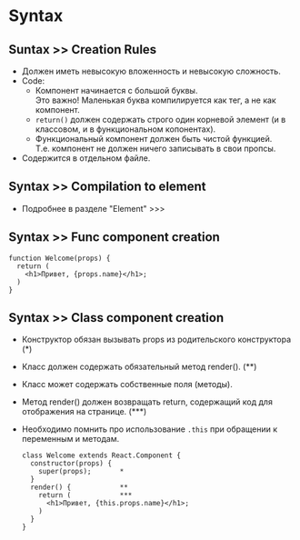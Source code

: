 # Syntax

## Suntax >> Creation Rules
- Должен иметь невысокую вложенность и невысокую сложность. 
- Code:
  - Компонент начинается с большой буквы.  
Это важно! Маленькая буква компилируется как тег, а не как компонент.
  - `return()` должен содержать строго один корневой элемент (и в классовом, и в функциональном копонентах).
  - Функциональный компонент должен быть чистой функцией.  
Т.е. компонент не должен ничего записывать в свои пропсы.
- Содержится в отдельном файле.

## Syntax >> Compilation to element
- Подробнее в разделе "Element" >>>

## Syntax >> Func component creation
```
function Welcome(props) {
  return (
    <h1>Привет, {props.name}</h1>;
  )
}
```
## Syntax >> Class component creation
- Конструктор обязан вызывать props из родительского конструктора (*)
- Класс должен содержать обязательный метод render(). (**)
- Класс может содержать собственные поля (методы).
- Метод render() должен возвращать return, содержащий код для отображения на странице. (***)
- Необходимо помнить про использование `.this` при обращении к переменным и методам.

  ```
  class Welcome extends React.Component {
    constructor(props) {
      super(props);       *
    }
    render() {            **
      return (            ***
        <h1>Привет, {this.props.name}</h1>;
      )
    }
  }
  ```